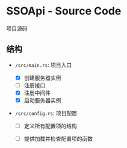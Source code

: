 # SSOApi - Source Code

项目源码

## 结构

- `/src/main.rs`: 项目入口
  
  - [x] 创建服务器实例
  - [ ] 注册接口
  - [x] 注册中间件
  - [x] 启动服务器实例
  
- `/src/config.rs`: 项目配置
  
  - [ ] 定义所有配置项的结构
  - [ ] 提供加载并检查配置项的函数
  
  
